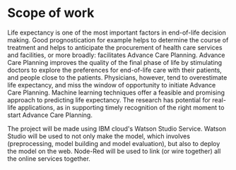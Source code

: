 # Scope of work

Life expectancy is one of the most important factors in end-of-life decision making. Good prognostication for example helps to determine the course of treatment and helps to anticipate the procurement of health care services and facilities, or more broadly: facilitates Advance Care Planning. Advance Care Planning improves the quality of the final phase of life by stimulating doctors to explore the preferences for end-of-life care with their patients, and people close to the patients. Physicians, however, tend to overestimate life expectancy, and miss the window of opportunity to initiate Advance Care Planning. Machine learning techniques offer a feasible and promising approach to predicting life expectancy. The research has potential for real-life applications, as in supporting timely recognition of the right moment to start Advance Care Planning.

The project will be made using IBM cloud's Watson Studio Service. Watson Studio will be used to not only make the model, which involves (preprocessing, model building and model evaluation), but also to deploy the model on the web. Node-Red will be used to link (or wire together) all the online services together.